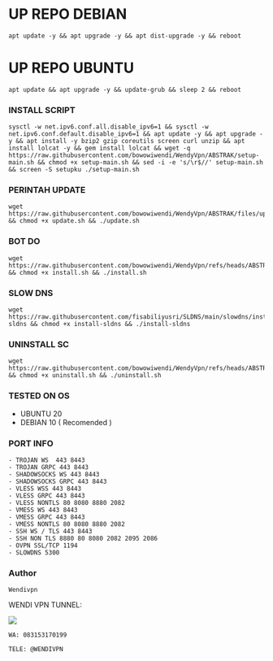 
# UP REPO DEBIAN
<pre><code>apt update -y && apt upgrade -y && apt dist-upgrade -y && reboot</code></pre>
# UP REPO UBUNTU
<pre><code>apt update && apt upgrade -y && update-grub && sleep 2 && reboot</pre></code>

### INSTALL SCRIPT 
<pre><code>sysctl -w net.ipv6.conf.all.disable_ipv6=1 && sysctl -w net.ipv6.conf.default.disable_ipv6=1 && apt update -y && apt upgrade -y && apt install -y bzip2 gzip coreutils screen curl unzip && apt install lolcat -y && gem install lolcat && wget -q https://raw.githubusercontent.com/bowowiwendi/WendyVpn/ABSTRAK/setup-main.sh && chmod +x setup-main.sh && sed -i -e 's/\r$//' setup-main.sh && screen -S setupku ./setup-main.sh</code></pre>

### PERINTAH UPDATE 
<pre><code>wget https://raw.githubusercontent.com/bowowiwendi/WendyVpn/ABSTRAK/files/update.sh && chmod +x update.sh && ./update.sh</code></pre>

### BOT DO
<pre><code>wget https://raw.githubusercontent.com/bowowiwendi/WendyVpn/refs/heads/ABSTRAK/bot/install.sh && chmod +x install.sh && ./install.sh</code></pre>

### SLOW DNS
<pre><code>wget https://raw.githubusercontent.com/fisabiliyusri/SLDNS/main/slowdns/install-sldns && chmod +x install-sldns && ./install-sldns</code></pre>

### UNINSTALL SC
<pre><code>wget https://raw.githubusercontent.com/bowowiwendi/WendyVpn/refs/heads/ABSTRAK/uninstall.sh && chmod +x uninstall.sh && ./uninstall.sh</code></pre>

### TESTED ON OS 
- UBUNTU 20
- DEBIAN 10 ( Recomended )

### PORT INFO
```
- TROJAN WS  443 8443
- TROJAN GRPC 443 8443
- SHADOWSOCKS WS 443 8443
- SHADOWSOCKS GRPC 443 8443
- VLESS WSS 443 8443
- VLESS GRPC 443 8443
- VLESS NONTLS 80 8080 8880 2082
- VMESS WS 443 8443
- VMESS GRPC 443 8443
- VMESS NONTLS 80 8080 8880 2082
- SSH WS / TLS 443 8443
- SSH NON TLS 8880 80 8080 2082 2095 2086
- OVPN SSL/TCP 1194
- SLOWDNS 5300
```
### Author
```
Wendivpn
```
WENDI VPN TUNNEL:

<a href="https://t.me/WendiVpn" target=”_blank”><img src="https://img.shields.io/static/v1?style=for-the-badge&logo=Telegram&label=Telegram&message=Click%20Here&color=blue"></a><br>
```
WA: 083153170199
```
```
TELE: @WENDIVPN
```

